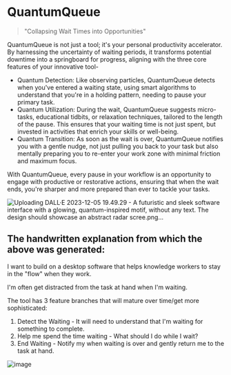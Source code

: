 # QuantumQueue 

>"Collapsing Wait Times into Opportunities"

QuantumQueue is not just a tool; it's your personal productivity accelerator. By harnessing the uncertainty of waiting periods, it transforms potential downtime into a springboard for progress, aligning with the three core features of your innovative tool- 

- Quantum Detection: Like observing particles, QuantumQueue detects when you've entered a waiting state, using smart algorithms to understand that you're in a holding pattern, needing to pause your primary task.
- Quantum Utilization: During the wait, QuantumQueue suggests micro-tasks, educational tidbits, or relaxation techniques, tailored to the length of the pause. This ensures that your waiting time is not just spent, but invested in activities that enrich your skills or well-being.
- Quantum Transition: As soon as the wait is over, QuantumQueue notifies you with a gentle nudge, not just pulling you back to your task but also mentally preparing you to re-enter your work zone with minimal friction and maximum focus.

With QuantumQueue, every pause in your workflow is an opportunity to engage with productive or restorative actions, ensuring that when the wait ends, you're sharper and more prepared than ever to tackle your tasks.

![Uploading DALL·E 2023-12-05 19.49.29 - A futuristic and sleek software interface with a glowing, quantum-inspired motif, without any text. The design should showcase an abstract radar scree.png…]()

## The handwritten explanation from which the above was generated:

I want to build on a desktop software that helps knowledge workers to stay in the "flow" when they work.

I'm often get distracted from the task at hand when I'm waiting.

The tool has 3 feature branches that will mature over time/get more sophisticated:

1. Detect the Waiting - It will need to understand that I'm waiting for something to complete.
2. Help me spend the time waiting - What should I do while I wait?
3. End Waiting - Notify my when waiting is over and gently return me to the task at hand.

 ![image](https://github.com/janmechtel/QQ/assets/1004314/440d6a4d-1ac3-477f-b0d7-edcda3886db5)
